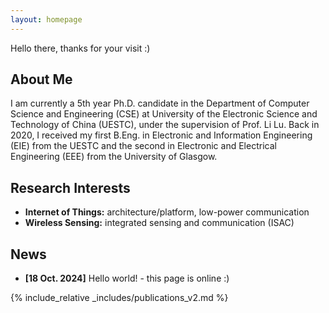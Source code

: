 ```yaml
---
layout: homepage
---
```

Hello there, thanks for your visit :)

## About Me

I am currently a 5th year Ph.D. candidate in the Department of Computer Science and Engineering (CSE) at University of the Electronic Science and Technology of China (UESTC), under the supervision of Prof. Li Lu. Back in 2020, I received my first B.Eng. in Electronic and Information Engineering (EIE) from the UESTC and the second in Electronic and Electrical Engineering (EEE) from the University of Glasgow.

## Research Interests

- **Internet of Things:** architecture/platform, low-power communication
- **Wireless Sensing:** integrated sensing and communication (ISAC)

## News

- **[18 Oct. 2024]** Hello world! - this page is online :)

{% include_relative _includes/publications_v2.md %}

<!-- {% include_relative _includes/services.md %} -->
